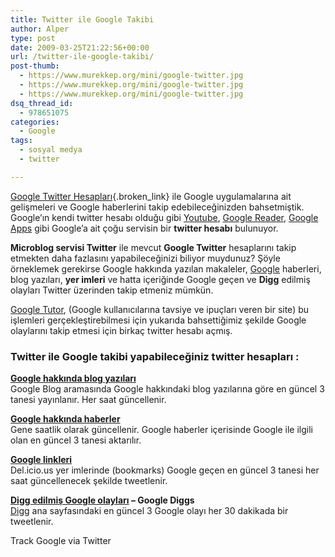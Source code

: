 ```yaml
---
title: Twitter ile Google Takibi
author: Alper
type: post
date: 2009-03-25T21:22:56+00:00
url: /twitter-ile-google-takibi/
post-thumb:
  - https://www.murekkep.org/mini/google-twitter.jpg
  - https://www.murekkep.org/mini/google-twitter.jpg
  - https://www.murekkep.org/mini/google-twitter.jpg
dsq_thread_id:
  - 978651075
categories:
  - Google
tags:
  - sosyal medya
  - twitter

---
```

[Google Twitter Hesapları][1]{.broken_link} ile Google uygulamalarına ait gelişmeleri ve Google haberlerini takip edebileceğinizden bahsetmiştik. Google&#8217;ın kendi twitter hesabı olduğu gibi [Youtube][2], [Google Reader][3], [Google Apps][4] gibi Google&#8217;a ait çoğu servisin bir **twitter hesabı** bulunuyor. 

**Microblog servisi Twitter** ile mevcut **Google Twitter** hesaplarını takip etmekten daha fazlasını yapabileceğinizi biliyor muydunuz? Şöyle örneklemek gerekirse Google hakkında yazılan makaleler, [Google][5] haberleri, blog yazıları, **yer imleri** ve hatta içeriğinde Google geçen ve **Digg** edilmiş olayları Twitter üzerinden takip etmeniz mümkün. <!--more-->

[Google Tutor][6], (Google kullanıcılarına tavsiye ve ipuçları veren bir site) bu işlemleri gerçekleştirebilmesi için yukarıda bahsettiğimiz şekilde Google olaylarını takip etmesi için birkaç twitter hesabı açmış. 

### Twitter ile Google takibi yapabileceğiniz twitter hesapları :

**[Google hakkında blog yazıları][7]**  
Google Blog aramasında Google hakkındaki blog yazılarına göre en güncel 3 tanesi yayınlanır. Her saat güncellenir. 

**[Google hakkında haberler][8]**  
Gene saatlik olarak güncellenir. Google haberler içerisinde Google ile ilgili olan en güncel 3 tanesi aktarılır. 

**[Google linkleri][9]**  
Del.icio.us yer imlerinde (bookmarks) Google geçen en güncel 3 tanesi her saat güncellenecek şekilde tweetlenir. 

**[Digg edilmiş Google olayları][10] &#8211; Google Diggs**  
[Digg][11] ana sayfasındaki en güncel 3 Google olayı her 30 dakikada bir tweetlenir. 

Track Google via Twitter

 [1]: https://www.murekkep.org/google-twitter-hesaplari-1368
 [2]: https://twitter.com/youtube
 [3]: https://twitter.com/googlereader
 [4]: https://twitter.com/googleapps
 [5]: https://www.murekkep.org/konu/web-uygulamalari-ve-internet/google
 [6]: https://www.googletutor.com/
 [7]: https://twitter.com/postsgoogle
 [8]: https://twitter.com/newsgoogle
 [9]: https://twitter.com/linksgoogle
 [10]: https://twitter.com/digggoogle
 [11]: https://digg.com/